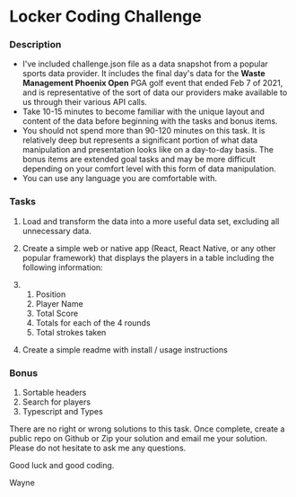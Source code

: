 # Locker Coding Challenge

### Description

- I've included challenge.json file as a data snapshot from a popular sports data provider. It includes the final day's data for the **Waste Management Phoenix Open** PGA golf event that ended Feb 7 of 2021, and is representative of the sort of data our providers make available to us through their various API calls.
- Take 10-15 minutes to become familiar with the unique layout and content of the data before beginning with the tasks and bonus items.
- You should not spend more than 90-120 minutes on this task. It is relatively deep but represents a significant portion of what data manipulation and presentation looks like on a day-to-day basis. The bonus items are extended goal tasks and may be more difficult depending on your comfort level with this form of data manipulation.
- You can use any language you are comfortable with.

### Tasks

1. Load and transform the data into a more useful data set, excluding all unnecessary data.

2. Create a simple web or native app (React, React Native, or any other popular framework) that displays the players in a table including the following information:

3. 1. Position
   2. Player Name
   3. Total Score
   4. Totals for each of the 4 rounds
   5. Total strokes taken

4. Create a simple readme with install / usage instructions

### Bonus

1. Sortable headers
2. Search for players
3. Typescript and Types 

There are no right or wrong solutions to this task. Once complete, create a public repo on Github or Zip your solution and email me your solution. Please do not hesitate to ask me any questions.

Good luck and good coding.

Wayne